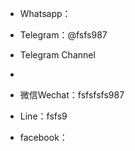 - Whatsapp：
- Telegram：@fsfs987
- Telegram Channel
- 
- 微信Wechat：fsfsfsfs987

- Line：fsfs9
- facebook：

		